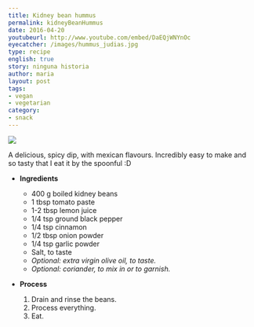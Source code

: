 ```yaml
---
title: Kidney bean hummus
permalink: kidneyBeanHummus
date: 2016-04-20
youtubeurl: http://www.youtube.com/embed/DaEQjWNYnOc
eyecatcher: /images/hummus_judias.jpg
type: recipe
english: true
story: ninguna historia
author: maria
layout: post
tags:
- vegan
- vegetarian
category: 
- snack
---
```


<img src="https://farm1.staticflickr.com/311/30888708563_74b3abe168_o_d.jpg" />

A delicious, spicy dip, with mexican flavours. Incredibly easy to make and so tasty that I eat it by the spoonful :D


* **Ingredients**
  - 400 g boiled kidney beans
  - 1 tbsp tomato paste
  - 1-2 tbsp lemon juice
  - 1/4 tsp ground black pepper
  - 1/4 tsp cinnamon
  - 1/2 tbsp onion powder
  - 1/4 tsp garlic powder
  - Salt, to taste
  - _Optional: extra virgin olive oil, to taste._
  - _Optional: coriander, to mix in or to garnish._


* **Process**
  1. Drain and rinse the beans. 
  2. Process everything. 
  3. Eat.
